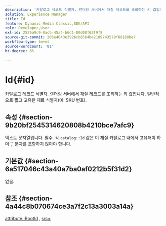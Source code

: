 ```yaml
---
description: '카탈로그 레코드 식별자. 렌더링 서버에서 재질 레코드를 조회하는 키 값입니다. 일반적으로 짧고 고유한 재료 식별자(예: SKU 번호).'
solution: Experience Manager
title: Id
feature: Dynamic Media Classic,SDK/API
role: Developer,User
exl-id: 2525a9c9-8acb-45a4-b6d1-80d08f63f9f8
source-git-commit: 206e4643e3926cb85b4be2189743578f88180be7
workflow-type: tm+mt
source-wordcount: '81'
ht-degree: 6%

---
```


# Id{#id}

카탈로그 레코드 식별자. 렌더링 서버에서 재질 레코드를 조회하는 키 값입니다. 일반적으로 짧고 고유한 재료 식별자(예: SKU 번호).

## 속성 {#section-9b20bf2545314620808b4210bce7afc9}

텍스트 문자열입니다. 필수. 각 `catalog::Id` 값은 이 재질 카탈로그 내에서 고유해야 하며 &#39;,&#39; 문자를 포함하지 않아야 합니다.

## 기본값 {#section-6a517046c43a40a7ba0af0212b5f31d2}

없음.

## 참조 {#section-4a44c8b070674ce3a7f2c13a3003a14a}

[attribute::RootId](../../../../../ir-api/material-cat/image-rendering-api-ref/c-ir-material-catalog/c-ir-attributes-reference/r-ir-rootid.md#reference-54b42b7125824be593378c1accb70d5a) , [src=](../../../../../ir-api/http-protocol/image-rendering-api-ref/c-ir-http-protocol-ref/c-ir-http-protocol-command-reference/r-ir-src.md#reference-62c98abad22149d68d405ed6aaff8272)
